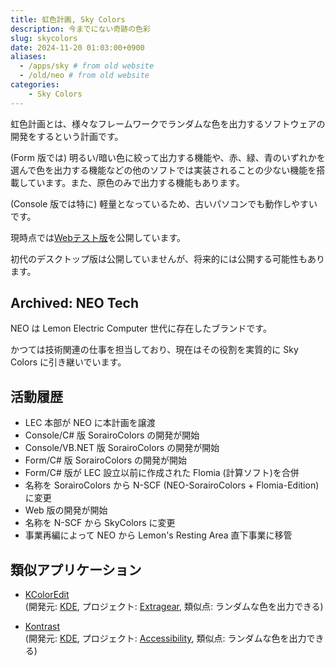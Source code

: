 ```yaml
---
title: 虹色計画, Sky Colors
description: 今までにない奇跡の色彩
slug: skycolors
date: 2024-11-20 01:03:00+0900
aliases:
  - /apps/sky # from old website
  - /old/neo # from old website
categories:
    - Sky Colors
---
```


<!--

| ---------
|    _    |
|   /_/   |
|         |
--------- |

------------
 |NEO Page|
------------
-->

<!--
                _____    |
                \___ \   |
            _____   \ \  |
           / _  /    \_\ |
          / /_\/         |Sky
         |___  /         |
 __      /\_/ /          | Colors
 \ \    /____/           |
  \ \___                 |
   \____\                |
      --------------
       |Sky Colors|
      --------------
-->

虹色計画とは、様々なフレームワークでランダムな色を出力するソフトウェアの開発をするという計画です。

(Form 版では) 明るい/暗い色に絞って出力する機能や、赤、緑、青のいずれかを選んで色を出力する機能などの他のソフトでは実装されることの少ない機能を搭載しています。また、原色のみで出力する機能もあります。

(Console 版では特に) 軽量となっているため、古いパソコンでも動作しやすいです。

現時点では[Webテスト版](https://lemon73.gitlab.io/skycolors)を公開しています。

初代のデスクトップ版は公開していませんが、将来的には公開する可能性もあります。

## Archived: NEO Tech

NEO は Lemon Electric Computer 世代に存在したブランドです。

かつては技術関連の仕事を担当しており、現在はその役割を実質的に Sky Colors に引き継いでいます。

## 活動履歴

- LEC 本部が NEO に本計画を譲渡
- Console/C# 版 SorairoColors の開発が開始
- Console/VB.NET 版 SorairoColors の開発が開始
- Form/C# 版 SorairoColors の開発が開始
- Form/C# 版が LEC 設立以前に作成された Flomia (計算ソフト)を合併
- 名称を SorairoColors から N-SCF (NEO-SorairoColors + Flomia-Edition) に変更
- Web 版の開発が開始
- 名称を N-SCF から SkyColors に変更
- 事業再編によって NEO から Lemon's Resting Area 直下事業に移管

## 類似アプリケーション

- [KColorEdit](https://userbase.kde.org/KColorEdit/ja)  
(開発元: [KDE](https://kde.org/ja/), プロジェクト: [Extragear](https://ja.wikipedia.org/wiki/Extragear), 類似点: ランダムな色を出力できる)

- [Kontrast](https://apps.kde.org/kontrast)  
(開発元: [KDE](https://kde.org/ja/), プロジェクト: [Accessibility](https://invent.kde.org/accessibility/kontrast), 類似点: ランダムな色を出力できる)
<!-- ちなみに、Lemon73 は日本語版 Kontrast の翻訳者です。 -->
